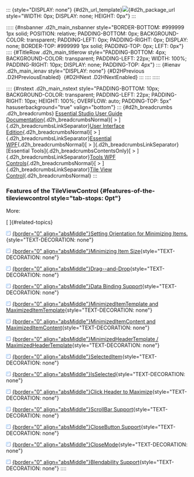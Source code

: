 ::: {style="DISPLAY: none"}
[](ms-xhelp:///?Id=d2h_url_template){#d2h_url_template}![](!package_url!){#d2h_package_url style="WIDTH: 0px; DISPLAY: none; HEIGHT: 0px"}
:::

::::: {#nsbanner .d2h_main_nsbanner style="BORDER-BOTTOM: #999999 1px solid; POSITION: relative; PADDING-BOTTOM: 0px; BACKGROUND-COLOR: transparent; PADDING-LEFT: 0px; PADDING-RIGHT: 0px; DISPLAY: none; BORDER-TOP: #999999 1px solid; PADDING-TOP: 0px; LEFT: 0px"}
:::: {#TitleRow .d2h_main_titlerow style="PADDING-BOTTOM: 4px; BACKGROUND-COLOR: transparent; PADDING-LEFT: 22px; WIDTH: 100%; PADDING-RIGHT: 10px; DISPLAY: none; PADDING-TOP: 4px"}
::: {#ienav .d2h_main_ienav style="DISPLAY: none"}
[](ms-xhelp:///?Id=ece6c2f5-6f7a-40f7-b8a1-6a33339de448){#D2HPrevious .D2HPreviousEnabled}  [](ms-xhelp:///?Id=d28f2f05-4dfe-49d5-ad67-79dd47711fb4){#D2HNext .D2HNextEnabled}
:::
::::
:::::

:::: {#nstext .d2h_main_nstext style="PADDING-BOTTOM: 10px; BACKGROUND-COLOR: transparent; PADDING-LEFT: 22px; PADDING-RIGHT: 10px; HEIGHT: 100%; OVERFLOW: auto; PADDING-TOP: 5px" hasuserbackground="true" valign="bottom"}
::: {#d2h_breadcrumbs .d2h_breadcrumbs}
[Essential Studio User Guide Documentation](ms-xhelp:///?Id=12457748-09e3-4d74-a240-8e049cedf030){.d2h_breadcrumbsNormal}[ \> ]{.d2h_breadcrumbsLinkSeparator}[User Interface Edition](ms-xhelp:///?Id=c29296b7-531c-413b-a0ec-488ca1f7f669){.d2h_breadcrumbsNormal}[ \> ]{.d2h_breadcrumbsLinkSeparator}[Essential WPF](ms-xhelp:///?Id=7f4f82c5-151c-4262-94d0-75c4626c77bc){.d2h_breadcrumbsNormal}[ \> ]{.d2h_breadcrumbsLinkSeparator}[Essential Tools]{.d2h_breadcrumbsContentsOnly}[ \> ]{.d2h_breadcrumbsLinkSeparator}[Tools WPF Controls](ms-xhelp:///?Id=2ea58a12-9426-4a63-96b4-89eb80232c2c){.d2h_breadcrumbsNormal}[ \> ]{.d2h_breadcrumbsLinkSeparator}[Tile View Control](ms-xhelp:///?Id=e5b2c4dd-aa7c-4e98-bdb5-d3e26527338c){.d2h_breadcrumbsNormal}
:::

### Features of the TileViewControl {#features-of-the-tileviewcontrol style="tab-stops: 0pt"}

More:

[ ]{#related-topics}

[![](button.gif){border="0" align="absMiddle"}Setting Orientation for Minimizing Items.](ms-xhelp:///?Id=1b73f2e1-e96b-4125-a91c-915e4405e26f){style="TEXT-DECORATION: none"}

[![](button.gif){border="0" align="absMiddle"}Minimizing Item Size](ms-xhelp:///?Id=1446a2bb-48c6-4fb8-a98d-f4f3566f6ae4){style="TEXT-DECORATION: none"}

[![](button.gif){border="0" align="absMiddle"}Drag--and-Drop](ms-xhelp:///?Id=fd25b360-4f87-4784-986f-9d8a462c96ef){style="TEXT-DECORATION: none"}

[![](button.gif){border="0" align="absMiddle"}Data Binding Support](ms-xhelp:///?Id=8a3ad35c-5a59-4494-997a-574528503e38){style="TEXT-DECORATION: none"}

[![](button.gif){border="0" align="absMiddle"}MinimizedItemTemplate and MaximizedItemTemplate](ms-xhelp:///?Id=7e4a3c1e-4292-4db9-9276-b77e043bc769){style="TEXT-DECORATION: none"}

[![](button.gif){border="0" align="absMiddle"}MinimizedItemContent and MaximizedItemContent](ms-xhelp:///?Id=c0320898-18f7-4c36-b780-4fa73cdf3ccc){style="TEXT-DECORATION: none"}

[![](button.gif){border="0" align="absMiddle"}MinimizedHeaderTemplate / MaximizedHeaderTemplate](ms-xhelp:///?Id=852a35dc-3bd8-4559-babc-5e8c2bbe136b){style="TEXT-DECORATION: none"}

[![](button.gif){border="0" align="absMiddle"}SelectedItem](ms-xhelp:///?Id=3b02a88b-b870-45c2-9308-1168f58a44db){style="TEXT-DECORATION: none"}

[![](button.gif){border="0" align="absMiddle"}IsSelected](ms-xhelp:///?Id=e0c47f75-2883-4dab-bb09-59c11f91e822){style="TEXT-DECORATION: none"}

[![](button.gif){border="0" align="absMiddle"}Click Header to Maximize](ms-xhelp:///?Id=d75b4a0d-480d-400d-9c5b-4a120de63024){style="TEXT-DECORATION: none"}

[![](button.gif){border="0" align="absMiddle"}ScrollBar Support](ms-xhelp:///?Id=15543fa3-9c03-43c6-8658-ca73fd5123c0){style="TEXT-DECORATION: none"}

[![](button.gif){border="0" align="absMiddle"}CloseButton Support](ms-xhelp:///?Id=1709f315-f2f0-403f-9fa9-0d09c9bcf55c){style="TEXT-DECORATION: none"}

[![](button.gif){border="0" align="absMiddle"}CloseMode](ms-xhelp:///?Id=e587189e-cf8f-4794-a5d1-e26af88f3b5b){style="TEXT-DECORATION: none"}

[![](button.gif){border="0" align="absMiddle"}Blendability Support](ms-xhelp:///?Id=8bef9567-9326-420d-9a39-a0429c7a69cb){style="TEXT-DECORATION: none"}
::::
